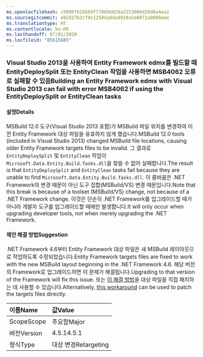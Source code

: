 ```yaml
---
ms.openlocfilehash: c5099f610569f7788bb829a2153006d20d8a4ea2
ms.sourcegitcommit: e02d17b2cf9c1258dadda4810a5e6072a0089aee
ms.translationtype: HT
ms.contentlocale: ko-KR
ms.lasthandoff: 07/01/2020
ms.locfileid: "85615685"
---
```

### <a name="building-an-entity-framework-edmx-with-visual-studio-2013-can-fail-with-error-msb4062-if-using-the-entitydeploysplit-or-entityclean-tasks"></a><span data-ttu-id="50f74-101">Visual Studio 2013을 사용하여 Entity Framework edmx를 빌드할 때 EntityDeploySplit 또는 EntityClean 작업을 사용하면 MSB4062 오류로 실패할 수 있음</span><span class="sxs-lookup"><span data-stu-id="50f74-101">Building an Entity Framework edmx with Visual Studio 2013 can fail with error MSB4062 if using the EntityDeploySplit or EntityClean tasks</span></span>

#### <a name="details"></a><span data-ttu-id="50f74-102">설명</span><span class="sxs-lookup"><span data-stu-id="50f74-102">Details</span></span>

<span data-ttu-id="50f74-103">MSBuild 12.0 도구(Visual Studio 2013 포함)가 MSBuild 파일 위치를 변경하여 이전 Entity Framework 대상 파일을 유효하지 않게 했습니다.</span><span class="sxs-lookup"><span data-stu-id="50f74-103">MSBuild 12.0 tools (included in Visual Studio 2013) changed MSBuild file locations, causing older Entity Framework targets files to be invalid.</span></span> <span data-ttu-id="50f74-104">그 결과로 `EntityDeploySplit` 및 `EntityClean` 작업이 `Microsoft.Data.Entity.Build.Tasks.dll`을 찾을 수 없어 실패합니다.</span><span class="sxs-lookup"><span data-stu-id="50f74-104">The result is that `EntityDeploySplit` and `EntityClean` tasks fail because they are unable to find `Microsoft.Data.Entity.Build.Tasks.dll`.</span></span> <span data-ttu-id="50f74-105">이 줄바꿈은 .NET Framework의 변경 때문이 아닌 도구 집합(MSBuild/VS) 변경 때문입니다.</span><span class="sxs-lookup"><span data-stu-id="50f74-105">Note that this break is because of a toolset (MSBuild/VS) change, not because of a .NET Framework change.</span></span> <span data-ttu-id="50f74-106">이것은 단순히 .NET Framework를 업그레이드할 때가 아니라 개발자 도구를 업그레이드할 때에만 발생합니다.</span><span class="sxs-lookup"><span data-stu-id="50f74-106">It will only occur when upgrading developer tools, not when merely upgrading the .NET Framework.</span></span>

#### <a name="suggestion"></a><span data-ttu-id="50f74-107">제안 해결 방법</span><span class="sxs-lookup"><span data-stu-id="50f74-107">Suggestion</span></span>

<span data-ttu-id="50f74-108">.NET Framework 4.6부터 Entity Framework 대상 파일은 새 MSBuild 레이아웃으로 작업하도록 수정되었습니다.</span><span class="sxs-lookup"><span data-stu-id="50f74-108">Entity Framework targets files are fixed to work with the new MSBuild layout beginning in the .NET Framework 4.6.</span></span> <span data-ttu-id="50f74-109">해당 버전의 Framework로 업그레이드하면 이 문제가 해결됩니다.</span><span class="sxs-lookup"><span data-stu-id="50f74-109">Upgrading to that version of the Framework will fix this issue.</span></span> <span data-ttu-id="50f74-110">또는 [이 해결 방법](https://stackoverflow.com/a/24249247/131944)을 대상 파일을 직접 패치하는 데 사용할 수 있습니다.</span><span class="sxs-lookup"><span data-stu-id="50f74-110">Alternatively, [this workaround](https://stackoverflow.com/a/24249247/131944) can be used to patch the targets files directly.</span></span>

| <span data-ttu-id="50f74-111">이름</span><span class="sxs-lookup"><span data-stu-id="50f74-111">Name</span></span>    | <span data-ttu-id="50f74-112">값</span><span class="sxs-lookup"><span data-stu-id="50f74-112">Value</span></span>       |
|:--------|:------------|
| <span data-ttu-id="50f74-113">Scope</span><span class="sxs-lookup"><span data-stu-id="50f74-113">Scope</span></span>   | <span data-ttu-id="50f74-114">주요함</span><span class="sxs-lookup"><span data-stu-id="50f74-114">Major</span></span>       |
| <span data-ttu-id="50f74-115">버전</span><span class="sxs-lookup"><span data-stu-id="50f74-115">Version</span></span> | <span data-ttu-id="50f74-116">4.5.1</span><span class="sxs-lookup"><span data-stu-id="50f74-116">4.5.1</span></span>       |
| <span data-ttu-id="50f74-117">형식</span><span class="sxs-lookup"><span data-stu-id="50f74-117">Type</span></span>    | <span data-ttu-id="50f74-118">대상 변경</span><span class="sxs-lookup"><span data-stu-id="50f74-118">Retargeting</span></span> |
